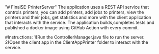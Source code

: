 "# FinalSE-PrinterServer" 
The application uses a REST API service that controls printers, you can add printers, add jobs to printers, view the printers and their jobs, get statistics and more with the client application that interacts with the service.
The application builds,completes tests and published a docker image using GitHub Action with every commit.

#Instructions:
1)Run the ControllerManager.java file to run the server.
2)Open the client app in the ClientAppPrinter folder to interact with the service.
